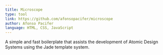 ```yaml
---
title: Microscope
type: tool
link: https://github.com/afonsopacifer/microscope
author: Afonso Pacifer
language: HTML, CSS, JavaScript
---
```


A simple and fast boilerplate that assists the development of Atomic Design Systems using the Jade template system.
